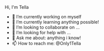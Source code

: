 Hi, I'm Tella



- 🔭 I’m currently working on myself
- 🌱 I’m currently learning anything possible!
- 👯 I’m looking to collaborate on ...
- 🤔 I’m looking for help with ...
- 💬 Ask me about: anything i know!
- 📫 How to reach me: @Only1Tella




